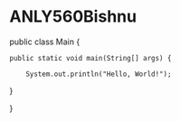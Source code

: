 # ANLY560Bishnu
public class Main {

    public static void main(String[] args) {

        System.out.println("Hello, World!");

  }

}
